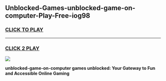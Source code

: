 
## Unblocked-Games-unblocked-game-on-computer-Play-Free-iog98
<h3>
<a href="https://premium76.site?title=unblocked-game-on-computer&ref=15A">CLICK TO PLAY</a></h3>
<hr>

<h3>
<a href="https://premium76.site?title=unblocked-game-on-computer&ref=15A">CLICK 2 PLAY</a>
  
</h3>

<a href="https://premium76.site?title=unblocked-game-on-computer&ref=15A"><img src="https://clearcache.store/games.png"></a>


**unblocked-game-on-computer games unblocked: Your Gateway to Fun and Accessible Online Gaming**
